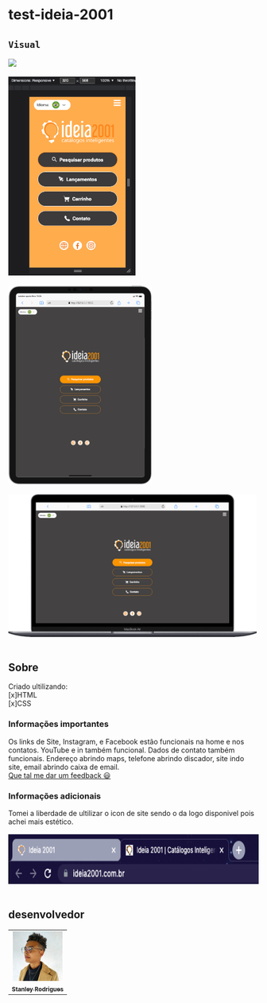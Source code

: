 # test-ideia-2001


## `Visual`

<p aligh="center">
    <img  height="400" src="https://github.com/stanley-rodrigues/test-ideia-2001/blob/main/assets/iphone.gif?raw=true"/><br><br>
    <img  height="400" src="https://github.com/stanley-rodrigues/test-ideia-2001/blob/main/assets/iphone%205.png?raw=true"/><br><br>
  <img  height="400" src="https://github.com/stanley-rodrigues/test-ideia-2001/blob/main/assets/ipad.png?raw=true"/><br><br>
  <img  width="500" src="https://github.com/stanley-rodrigues/test-ideia-2001/blob/main/assets/mac.png?raw=true"/><br><br>

## Sobre
Criado ultilizando:<br>
  [x]HTML<br>
  [x]CSS<br>
  
  ### Informações importantes
  Os links de Site, Instagram, e Facebook estão funcionais na home e nos contatos.
  YouTube e in também funcional.
  Dados de contato também funcionais. Endereço abrindo maps, telefone abrindo discador, site indo site, email abrindo caixa de email.
<br>
  <a href="https://www.linkedin.com/in/stanley-rodrigues/">Que tal me dar um feedback 😃</a>
  
  ### Informações adicionais
  Tomei a liberdade de ultilizar o icon de site sendo o da logo disponivel pois achei mais estético.<br><br>
  <img  height="100" src="https://github.com/stanley-rodrigues/test-ideia-2001/blob/main/assets/compar.png?raw=true"/><br><br>
  
  

  
##  desenvolvedor

<table>
  <tr>
    <td align="center">
      <a href="https://www.linkedin.com/in/stanley-rodrigues/">
        <img src="https://github.com/stanley-rodrigues/easy-shopping-pag-responsiva/blob/master/assets/eu.jpeg?raw=true" width="100px;" alt="Foto de Stanley Rodrigues"/><br>
        <sub>
          <b>Stanley Rodrigues</b>
        </sub>
      </a>
    </td>
  </tr>
</table>
